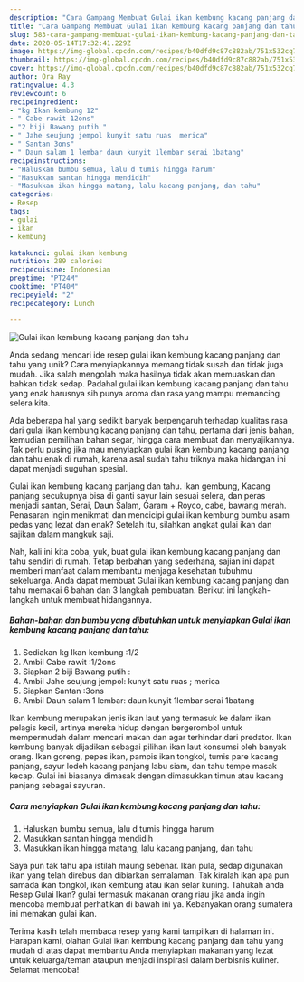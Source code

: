 ```yaml
---
description: "Cara Gampang Membuat Gulai ikan kembung kacang panjang dan tahu yang Bisa Manjain Lidah"
title: "Cara Gampang Membuat Gulai ikan kembung kacang panjang dan tahu yang Bisa Manjain Lidah"
slug: 583-cara-gampang-membuat-gulai-ikan-kembung-kacang-panjang-dan-tahu-yang-bisa-manjain-lidah
date: 2020-05-14T17:32:41.229Z
image: https://img-global.cpcdn.com/recipes/b40dfd9c87c882ab/751x532cq70/gulai-ikan-kembung-kacang-panjang-dan-tahu-foto-resep-utama.jpg
thumbnail: https://img-global.cpcdn.com/recipes/b40dfd9c87c882ab/751x532cq70/gulai-ikan-kembung-kacang-panjang-dan-tahu-foto-resep-utama.jpg
cover: https://img-global.cpcdn.com/recipes/b40dfd9c87c882ab/751x532cq70/gulai-ikan-kembung-kacang-panjang-dan-tahu-foto-resep-utama.jpg
author: Ora Ray
ratingvalue: 4.3
reviewcount: 6
recipeingredient:
- "kg Ikan kembung 12"
- " Cabe rawit 12ons"
- "2 biji Bawang putih "
- " Jahe seujung jempol kunyit satu ruas  merica"
- " Santan 3ons"
- " Daun salam 1 lembar daun kunyit 1lembar serai 1batang"
recipeinstructions:
- "Haluskan bumbu semua, lalu d tumis hingga harum"
- "Masukkan santan hingga mendidih"
- "Masukkan ikan hingga matang, lalu kacang panjang, dan tahu"
categories:
- Resep
tags:
- gulai
- ikan
- kembung

katakunci: gulai ikan kembung 
nutrition: 289 calories
recipecuisine: Indonesian
preptime: "PT24M"
cooktime: "PT40M"
recipeyield: "2"
recipecategory: Lunch

---
```



![Gulai ikan kembung kacang panjang dan tahu](https://img-global.cpcdn.com/recipes/b40dfd9c87c882ab/751x532cq70/gulai-ikan-kembung-kacang-panjang-dan-tahu-foto-resep-utama.jpg)

Anda sedang mencari ide resep gulai ikan kembung kacang panjang dan tahu yang unik? Cara menyiapkannya memang tidak susah dan tidak juga mudah. Jika salah mengolah maka hasilnya tidak akan memuaskan dan bahkan tidak sedap. Padahal gulai ikan kembung kacang panjang dan tahu yang enak harusnya sih punya aroma dan rasa yang mampu memancing selera kita.

Ada beberapa hal yang sedikit banyak berpengaruh terhadap kualitas rasa dari gulai ikan kembung kacang panjang dan tahu, pertama dari jenis bahan, kemudian pemilihan bahan segar, hingga cara membuat dan menyajikannya. Tak perlu pusing jika mau menyiapkan gulai ikan kembung kacang panjang dan tahu enak di rumah, karena asal sudah tahu triknya maka hidangan ini dapat menjadi suguhan spesial.

Gulai ikan kembung kacang panjang dan tahu. ikan gembung, Kacang panjang secukupnya bisa di ganti sayur lain sesuai selera, dan peras menjadi santan, Serai, Daun Salam, Garam + Royco, cabe, bawang merah. Penasaran ingin menikmati dan mencicipi gulai ikan kembung bumbu asam pedas yang lezat dan enak? Setelah itu, silahkan angkat gulai ikan dan sajikan dalam mangkuk saji.


Nah, kali ini kita coba, yuk, buat gulai ikan kembung kacang panjang dan tahu sendiri di rumah. Tetap berbahan yang sederhana, sajian ini dapat memberi manfaat dalam membantu menjaga kesehatan tubuhmu sekeluarga. Anda dapat membuat Gulai ikan kembung kacang panjang dan tahu memakai 6 bahan dan 3 langkah pembuatan. Berikut ini langkah-langkah untuk membuat hidangannya.

<!--inarticleads1-->

##### Bahan-bahan dan bumbu yang dibutuhkan untuk menyiapkan Gulai ikan kembung kacang panjang dan tahu:

1. Sediakan kg Ikan kembung :1/2
1. Ambil  Cabe rawit :1/2ons
1. Siapkan 2 biji Bawang putih :
1. Ambil  Jahe seujung jempol: kunyit satu ruas ; merica
1. Siapkan  Santan :3ons
1. Ambil  Daun salam 1 lembar: daun kunyit 1lembar serai 1batang


Ikan kembung merupakan jenis ikan laut yang termasuk ke dalam ikan pelagis kecil, artinya mereka hidup dengan bergerombol untuk mempermudah dalam mencari makan dan agar terhindar dari predator. Ikan kembung banyak dijadikan sebagai pilihan ikan laut konsumsi oleh banyak orang. Ikan goreng, pepes ikan, pampis ikan tongkol, tumis pare kacang panjang, sayur lodeh kacang panjang labu siam, dan tahu tempe masak kecap. Gulai ini biasanya dimasak dengan dimasukkan timun atau kacang panjang sebagai sayuran. 

<!--inarticleads2-->

##### Cara menyiapkan Gulai ikan kembung kacang panjang dan tahu:

1. Haluskan bumbu semua, lalu d tumis hingga harum
1. Masukkan santan hingga mendidih
1. Masukkan ikan hingga matang, lalu kacang panjang, dan tahu


Saya pun tak tahu apa istilah maung sebenar. Ikan pula, sedap digunakan ikan yang telah direbus dan dibiarkan semalaman. Tak kiralah ikan apa pun samada ikan tongkol, ikan kembung atau ikan selar kuning. Tahukah anda Resep Gulai Ikan? gulai termasuk makanan orang riau jika anda ingin mencoba membuat perhatikan di bawah ini ya. Kebanyakan orang sumatera ini memakan gulai ikan. 

Terima kasih telah membaca resep yang kami tampilkan di halaman ini. Harapan kami, olahan Gulai ikan kembung kacang panjang dan tahu yang mudah di atas dapat membantu Anda menyiapkan makanan yang lezat untuk keluarga/teman ataupun menjadi inspirasi dalam berbisnis kuliner. Selamat mencoba!
